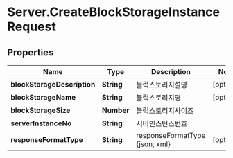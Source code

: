 # Server.CreateBlockStorageInstanceRequest

## Properties
Name | Type | Description | Notes
------------ | ------------- | ------------- | -------------
**blockStorageDescription** | **String** | 블럭스토리지설명 | [optional] 
**blockStorageName** | **String** | 블럭스토리지명 | [optional] 
**blockStorageSize** | **Number** | 블럭스토리지사이즈 | 
**serverInstanceNo** | **String** | 서버인스턴스번호 | 
**responseFormatType** | **String** | responseFormatType {json, xml} | [optional] 


